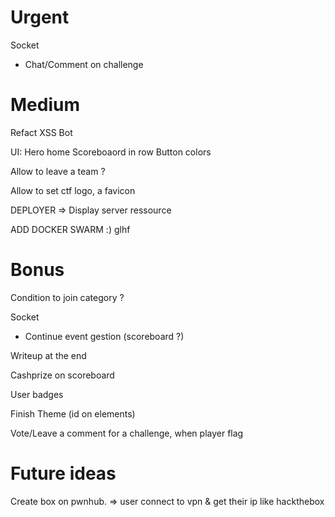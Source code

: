 # Urgent

Socket
- Chat/Comment on challenge

# Medium


Refact XSS Bot

UI:
Hero home
Scoreboaord in row
Button colors


Allow to leave a team ?


Allow to set ctf logo, a favicon

DEPLOYER => Display server ressource

ADD DOCKER SWARM :) glhf

# Bonus

Condition to join category ?

Socket
- Continue event gestion (scoreboard ?)

Writeup at the end

Cashprize on scoreboard

User badges

Finish Theme (id on elements)

Vote/Leave a comment for a challenge, when player flag

# Future ideas

Create box on pwnhub.
=> user connect to vpn & get their ip like hackthebox